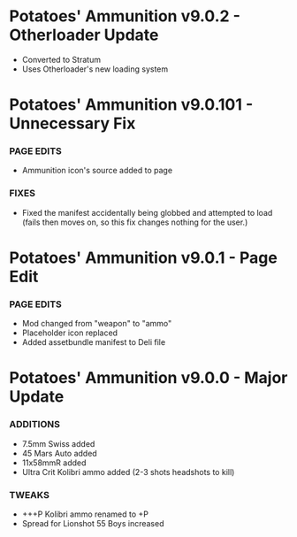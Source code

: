 # Potatoes' Ammunition v9.0.2 - Otherloader Update
- Converted to Stratum
- Uses Otherloader's new loading system

# Potatoes' Ammunition v9.0.101 - Unnecessary Fix

### PAGE EDITS
- Ammunition icon's source added to page

### FIXES
- Fixed the manifest accidentally being globbed and attempted to load (fails then moves on, so this fix changes nothing for the user.)

# Potatoes' Ammunition v9.0.1 - Page Edit

### PAGE EDITS
- Mod changed from "weapon" to "ammo"
- Placeholder icon replaced
- Added assetbundle manifest to Deli file

# Potatoes' Ammunition v9.0.0 - Major Update

### ADDITIONS
- 7.5mm Swiss added
- 45 Mars Auto added
- 11x58mmR added
- Ultra Crit Kolibri ammo added (2-3 shots headshots to kill)

### TWEAKS
- +++P Kolibri ammo renamed to +P
- Spread for Lionshot 55 Boys increased
